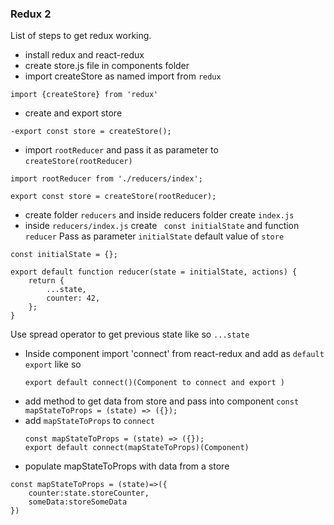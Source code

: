 ### Redux 2

List of steps to get redux working.

-   install redux and react-redux
- create store.js file in components folder
- import createStore as named import from ```redux```
```
import {createStore} from 'redux'
```
- create and export store 
```
-export const store = createStore();
```  
- import ```rootReducer``` and pass it as parameter to ```createStore(rootReducer)```
```
import rootReducer from './reducers/index';

export const store = createStore(rootReducer);
```
- create folder ```reducers``` and inside reducers folder create ```index.js```
- inside ```reducers/index.js``` create ``` const initialState``` and function `reducer` Pass as parameter `initialState` default value of `store`
```
const initialState = {};

export default function reducer(state = initialState, actions) {
    return {
        ...state,
        counter: 42,
    };
}
```
Use spread operator to get previous state like so `...state`

- Inside component  import 'connect' from react-redux and add  as ```default export``` like so
    ```
    export default connect()(Component to connect and export )
    ```
-   add method to get data from store and pass into component
    `const mapStateToProps = (state) => ({});`
- add `mapStateToProps` to `connect`
    ```
    const mapStateToProps = (state) => ({});
    export default connect(mapStateToProps)(Component)
    ```
-   populate mapStateToProps with data from a store
```
const mapStateToProps = (state)=>({
    counter:state.storeCounter,
    someData:storeSomeData
})
```
